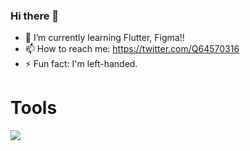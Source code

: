 
### Hi there 👋
- 🌱 I’m currently learning Flutter, Figma!!
- 📫 How to reach me: https://twitter.com/Q64570316
- ⚡ Fun fact: I'm left-handed.

<!--
**orukahairuka/orukahairuka** is a ✨ _special_ ✨ repository because its `README.md` (this file) appears on your GitHub profile.

Here are some ideas to get you started:

- 🔭 I’m currently working on ...
- 🌱 I’m currently learning ...
- 👯 I’m looking to collaborate on ...
- 🤔 I’m looking for help with ...
- 💬 Ask me about ...
- 📫 How to reach me: ...
- 😄 Pronouns: ...irukakamokamokamo111.vercel.app
- ⚡ Fun fact: ...![github-readme-stats](https://github-readme-stats-clone-snq2001.vercel.app/api/top-langs/?username=SNQ-2001)
<p align="left"> 
  <img alt="Top Langs" height="150px" src="https://irukakamokamokamo111.vercel.app/api/top-langs/?username=orukahairuka&layout=compact&show_icons=true&theme=onedark" />
  <img alt="github stats" height="150px" src="https://irukakamokamokamo111.vercel.app/api?username=orukahairuka&theme=onedark&show_icons=ture" />
</p>

-->

# Tools

<img src="https://skillicons.dev/icons?i=flutter,firebase,github,vscode,figma,swift" /> <br /><br />

